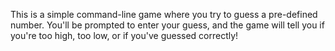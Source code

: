 This is a simple command-line game where you try to guess a pre-defined number. You'll be prompted to enter your guess, and the game will tell you if you're too high, too low, or if you've guessed correctly!
